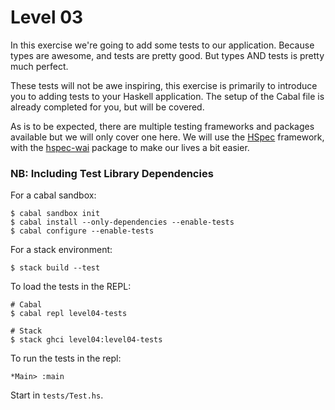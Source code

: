 # Level 03

In this exercise we're going to add some tests to our application. Because types
are awesome, and tests are pretty good. But types AND tests is pretty much
perfect.

These tests will not be awe inspiring, this exercise is primarily to introduce
you to adding tests to your Haskell application. The setup of the Cabal file is
already completed for you, but will be covered.

As is to be expected, there are multiple testing frameworks and packages
available but we will only cover one here. We will use the [HSpec] framework,
with the [hspec-wai] package to make our lives a bit easier.

### NB: Including Test Library Dependencies

For a cabal sandbox:

```shell
$ cabal sandbox init
$ cabal install --only-dependencies --enable-tests
$ cabal configure --enable-tests
```

For a stack environment:

```shell
$ stack build --test
```

To load the tests in the REPL:

```shell
# Cabal
$ cabal repl level04-tests

# Stack
$ stack ghci level04:level04-tests
```

To run the tests in the repl:

```shell
*Main> :main
```

Start in ``tests/Test.hs``.

[HSpec]: (http://hspec.github.io/)
[hspec-wai]: (https://hackage.haskell.org/package/hspec-wai)
[doctest]: (https://hackage.haskell.org/package/doctest)
